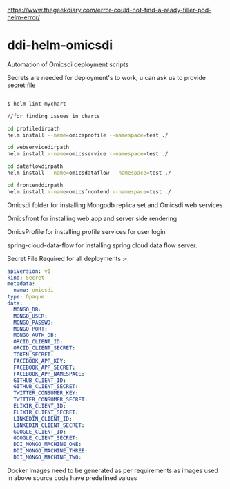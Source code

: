 https://www.thegeekdiary.com/error-could-not-find-a-ready-tiller-pod-helm-error/ 

# ddi-helm-omicsdi
Automation of Omicsdi deployment scripts 

Secrets are needed for deployment's to work, u can ask us to provide secret file

```bash 

$ helm lint mychart

//for finding issues in charts

cd profiledirpath
helm install --name=omicsprofile --namespace=test ./

cd webservicedirpath
helm install --name=omicsservice --namespace=test ./

cd dataflowdirpath
helm install --name=omicsdataflow --namespace=test ./

cd frontenddirpath
helm install --name=omicsfrontend --namespace=test ./
```

Omicsdi folder for installing Mongodb replica set and Omicsdi web services 

Omicsfront for installing web app and server side rendering

OmicsProfile for installing profile services for user login

spring-cloud-data-flow for installing spring cloud data flow server.

Secret File Required for all deployments :-

``` yaml
apiVersion: v1
kind: Secret
metadata:
  name: omicsdi
type: Opaque
data:
  MONGO_DB: 
  MONGO_USER: 
  MONGO_PASSWD: 
  MONGO_PORT: 
  MONGO_AUTH_DB:
  ORCID_CLIENT_ID: 
  ORCID_CLIENT_SECRET: 
  TOKEN_SECRET: 
  FACEBOOK_APP_KEY: 
  FACEBOOK_APP_SECRET: 
  FACEBOOK_APP_NAMESPACE: 
  GITHUB_CLIENT_ID: 
  GITHUB_CLIENT_SECRET: 
  TWITTER_CONSUMER_KEY: 
  TWITTER_CONSUMER_SECRET: 
  ELIXIR_CLIENT_ID: 
  ELIXIR_CLIENT_SECRET: 
  LINKEDIN_CLIENT_ID: 
  LINKEDIN_CLIENT_SECRET: 
  GOOGLE_CLIENT_ID: 
  GOOGLE_CLIENT_SECRET: 
  DDI_MONGO_MACHINE_ONE: 
  DDI_MONGO_MACHINE_THREE: 
  DDI_MONGO_MACHINE_TWO: 
```

Docker Images need to be generated as per requirements as images used in above source code have predefined values

